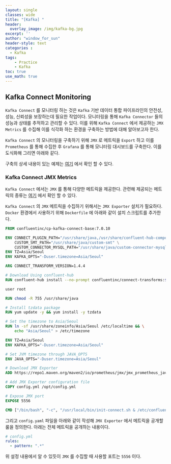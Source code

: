 ```yaml
--- 
layout: single
classes: wide
title: "[Kafka] "
header:
  overlay_image: /img/kafka-bg.jpg
excerpt: ''
author: "window_for_sun"
header-style: text
categories :
  - Kafka
tags:
    - Practice
    - Kafka
toc: true
use_math: true
---  
```


## Kafka Connect Monitoring
`Kafka Connect` 를 모니터링 하는 것은 `Kafka` 기반 데이터 통합 파이프라인의 
안전성, 성능, 신뢰성을 보장하는데 필요한 작업이다. 
모니터링을 통해 `Kafka Connector` 들의 성능과 상태를 추적하고 관리할 수 있다. 
이를 위해 `Kafka Connect` 에서 제공하는 `JMX Metrics` 를 수집해 이를 식각화 하는 환경을 구축하는 방법에 대해 알아보고자 한다.  

`Kafka Connect` 의 모니터링을 구축하기 위해 `JMX` 로 메트릭을 `Export` 하고 이를 `Prometheus` 를 통해 수집한 후 `Grafana` 를 통해 
모니터링 대시보드를 구축한다. 
이를 도식화해 그리면 아래와 같다.  

구축의 상세 내용이 있는 예제는 [여기]()
에서 확인 할 수 있다.  

### Kafka Connect JMX Metrics
`Kafka Connect` 에서는 `JMX` 를 통해 다양한 메트릭을 제공한다. 
관련해 제공되는 메트릭의 종류는 [여기](https://docs.confluent.io/platform/current/connect/monitoring.html#use-jmx-to-monitor-kconnect)
에서 확인 할 수 있다.  

`Kafka Connect` 의 `JMX` 메트릭을 수집하기 위해서는 `JMX Exporter` 설치가 필요하다. 
`Docker` 환경에서 사용하기 위해 `Dockerfile` 에 아래와 같이 설치 스크립트를 추가한다.  

```dockerfile
FROM confluentinc/cp-kafka-connect-base:7.0.10

ENV CONNECT_PLUGIN_PATH="/usr/share/java,/usr/share/confluent-hub-components,/usr/share/filestream-connectors" \
    CUSTOM_SMT_PATH="/usr/share/java/custom-smt" \
    CUSTOM_CONNECTOR_MYSQL_PATH="/usr/share/java/custom-connector-mysql"
ENV TZ=Asia/Seoul
ENV KAFKA_OPTS="-Duser.timezone=Asia/Seoul"

ARG CONNECT_TRANSFORM_VERSION=1.4.4

# Download Using confluent-hub
RUN confluent-hub install --no-prompt confluentinc/connect-transforms:$CONNECT_TRANSFORM_VERSION

user root

RUN chmod -R 755 /usr/share/java

# Install tzdata package
RUN yum update -y && yum install -y tzdata

# Set the timezone to Asia/Seoul
RUN ln -sf /usr/share/zoneinfo/Asia/Seoul /etc/localtime && \
    echo "Asia/Seoul" > /etc/timezone

ENV TZ=Asia/Seoul
ENV KAFKA_OPTS="-Duser.timezone=Asia/Seoul"

# Set JVM timezone through JAVA_OPTS
ENV JAVA_OPTS="-Duser.timezone=Asia/Seoul"

# Download JMX Exporter
ADD https://repo1.maven.org/maven2/io/prometheus/jmx/jmx_prometheus_javaagent/0.16.1/jmx_prometheus_javaagent-0.16.1.jar /opt/jmx_prometheus_javaagent.jar

# Add JMX Exporter configuration file
COPY config.yml /opt/config.yml

# Expose JMX port
EXPOSE 5556

CMD ["/bin/bash", "-c", "/usr/local/bin/init-connect.sh & /etc/confluent/docker/run"]
```  

그리고 `config.yaml` 파일을 아래와 같이 작성해 `JMX Exporter` 에서 메트릭을 공개할 룰을 정의한다. 
아래는 전체 메트릭을 공개하는 내용이다. 

```yaml
# config.yml
rules:
  - pattern: ".*"
```  

위 설정 내용에서 알 수 있듯이 `JMX` 를 수집할 때 사용할 포트는 `5556` 이다.  
